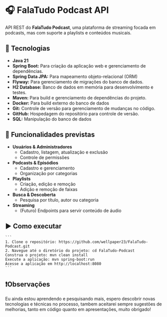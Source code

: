 # 🎧 FalaTudo Podcast API

API REST do **FalaTudo Podcast**, uma plataforma de streaming focada em podcasts, mas com suporte a playlists e conteúdos musicais.

## 🚀 Tecnologias
- **Java 21**
- **Spring Boot:** Para criação da aplicação web e gerenciamento de dependências.
- **Spring Data JPA:** Para mapeamento objeto-relacional (ORM)
- **Flyway:** Para gerenciamento de migrações do banco de dados. 
- **H2 Database:** Banco de dados em memória para desenvolvimento e testes.
- **Maven:** Para build e gerenciamento de dependências do projeto.
- **Docker:** Para build externo do banco de dados
- **Git:** Controle de versão para gerenciamento de mudanças no código.
- **GitHub:** Hospedagem do repositório para controle de versão.
- **SQL:** Manipulação do banco de dados
 

## 📌 Funcionalidades previstas
- **Usuários & Administradores**
  - Cadastro, listagem, atualização e exclusão
  - Controle de permissões
- **Podcasts & Episódios**
  - Cadastro e gerenciamento
  - Organização por categorias
- **Playlists**
  - Criação, edição e remoção
  - Adição e remoção de faixas
- **Busca & Descoberta**
  - Pesquisa por título, autor ou categoria
- **Streaming**
  - (Futuro) Endpoints para servir conteúdo de áudio

## ▶️ Como executar
    ```
    1. Clone o repositório: https://github.com/wellpaper23/FalaTudo-Podcast.git
    2. Navegue até o diretório do projeto: cd FalaTudo-Podcast
    Construa o projeto: mvn clean install
    Execute a aplicação: mvn spring-boot:run
    Acesse a aplicação em http://localhost:8080
    ```
## ❗Observações
Eu ainda estou aprendendo e pesquisando mais, espero descobrir novas tecnologias e técnicas no processo, tambem aceitarei sempre sugestões de melhorias, tanto em código quanto em apresentações, muito obrigado!
